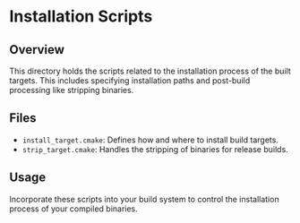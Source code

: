 # Installation Scripts

## Overview
This directory holds the scripts related to the installation process of the built targets. This includes specifying installation paths and post-build processing like stripping binaries.

## Files
- `install_target.cmake`: Defines how and where to install build targets.
- `strip_target.cmake`: Handles the stripping of binaries for release builds.

## Usage
Incorporate these scripts into your build system to control the installation process of your compiled binaries.
